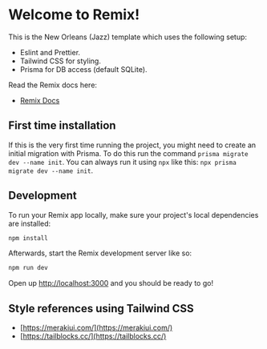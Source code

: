 # Welcome to Remix!

This is the New Orleans (Jazz) template which uses the following setup:

- Eslint and Prettier.
- Tailwind CSS for styling.
- Prisma for DB access (default SQLite).

Read the Remix docs here:

- [Remix Docs](https://remix.run/docs)

## First time installation

If this is the very first time running the project, you might need to create an initial migration with Prisma.
To do this run the command `prisma migrate dev --name init`. You can always run it using `npx` like this: `npx prisma migrate dev --name init`.

## Development

To run your Remix app locally, make sure your project's local dependencies are installed:

```sh
npm install
```

Afterwards, start the Remix development server like so:

```sh
npm run dev
```

Open up [http://localhost:3000](http://localhost:3000) and you should be ready to go!

## Style references using Tailwind CSS

- [https://merakiui.com/](https://merakiui.com/)
- [https://tailblocks.cc/](https://tailblocks.cc/)
